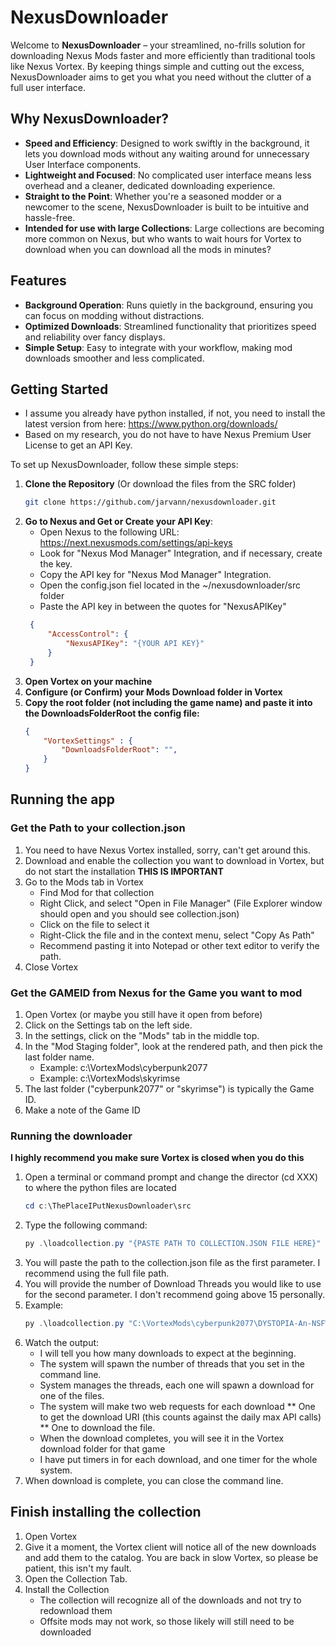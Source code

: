 # NexusDownloader

Welcome to **NexusDownloader** – your streamlined, no-frills solution for downloading Nexus Mods faster and more efficiently than traditional tools like Nexus Vortex. By keeping things simple and cutting out the excess, NexusDownloader aims to get you what you need without the clutter of a full user interface.

## Why NexusDownloader?

- **Speed and Efficiency**: Designed to work swiftly in the background, it lets you download mods without any waiting around for unnecessary User Interface components.
- **Lightweight and Focused**: No complicated user interface means less overhead and a cleaner, dedicated downloading experience.
- **Straight to the Point**: Whether you're a seasoned modder or a newcomer to the scene, NexusDownloader is built to be intuitive and hassle-free.
- **Intended for use with large Collections**: Large collections are becoming more common on Nexus, but who wants to wait hours for Vortex to download when you can download all the mods in minutes?

## Features

- **Background Operation**: Runs quietly in the background, ensuring you can focus on modding without distractions.
- **Optimized Downloads**: Streamlined functionality that prioritizes speed and reliability over fancy displays.
- **Simple Setup**: Easy to integrate with your workflow, making mod downloads smoother and less complicated.

## Getting Started
* I assume you already have python installed, if not, you need to install the latest version from here: https://www.python.org/downloads/
* Based on my research, you do not have to have Nexus Premium User License to get an API Key.

To set up NexusDownloader, follow these simple steps:

1. **Clone the Repository** (Or download the files from the SRC folder)  
   ```bash
   git clone https://github.com/jarvann/nexusdownloader.git


2. **Go to Nexus and Get or Create your API Key**:
   * Open Nexus to the following URL: https://next.nexusmods.com/settings/api-keys
   * Look for "Nexus Mod Manager" Integration, and if necessary, create the key.
   * Copy the API key for "Nexus Mod Manager" Integration.
   * Open the config.json fiel located in the ~/nexusdownloader/src folder
   * Paste the API key in between the quotes for "NexusAPIKey"
   ```json
    {
        "AccessControl": {
            "NexusAPIKey": "{YOUR API KEY}"
        }
    }
3. **Open Vortex on your machine**
4. **Configure (or Confirm) your Mods Download folder in Vortex**
5. **Copy the root folder (not including the game name) and paste it into the DownloadsFolderRoot the config file:**
    ```json
    {
        "VortexSettings" : {
            "DownloadsFolderRoot": "",
        }
    }

## Running the app

### Get the Path to your collection.json
1. You need to have Nexus Vortex installed, sorry, can't get around this.
2. Download and enable the collection you want to download in Vortex, but do not start the installation **THIS IS IMPORTANT**
3. Go to the Mods tab in Vortex
   * Find Mod for that collection
   * Right Click, and select "Open in File Manager" (File Explorer window should open and you should see collection.json)
   * Click on the file to select it
   * Right-Click the file and in the context menu, select "Copy As Path"
   * Recommend pasting it into Notepad or other text editor to verify the path.
4. Close Vortex

### Get the GAMEID from Nexus for the Game you want to mod
1. Open Vortex (or maybe you still have it open from before)
2. Click on the Settings tab on the left side.
3. In the settings, click on the "Mods" tab in the middle top.
4. In the "Mod Staging folder", look at the rendered path, and then pick the last folder name. 
   * Example: c:\VortexMods\cyberpunk2077
   * Example: c:\VortexMods\skyrimse
5. The last folder ("cyberpunk2077" or "skyrimse") is typically the Game ID. 
6. Make a note of the Game ID

### Running the downloader
**I highly recommend you make sure Vortex is closed when you do this**
1. Open a terminal or command prompt and change the director (cd XXX) to where the python files are located
   ```powershell
   cd c:\ThePlaceIPutNexusDownloader\src
2. Type the following command:
   ```powershell
   py .\loadcollection.py "{PASTE PATH TO COLLECTION.JSON FILE HERE}"  [NumberOfThreads]
3. You will paste the path to the collection.json file as the first parameter. I recommend using the full file path.
4. You will provide the number of Download Threads you would like to use for the second parameter. I don't recommend going above 15 personally.
5. Example:
   ```powershell
   py .\loadcollection.py "C:\VortexMods\cyberpunk2077\DYSTOPIA-An-NSFW-AIO-pack-by-dae-492875-7-1749633328\collection.json"  10

6. Watch the output:
   * I will tell you how many downloads to expect at the beginning.
   * The system will spawn the number of threads that you set in the command line.
   * System manages the threads, each one will spawn a download for one of the files.
   * The system will make two web requests for each download
     ** One to get the download URI (this counts against the daily max API calls)
     ** One to download the file.
   * When the download completes, you will see it in the Vortex download folder for that game
   * I have put timers in for each download, and one timer for the whole system.
7. When download is complete, you can close the command line.

## Finish installing the collection
1. Open Vortex
2. Give it a moment, the Vortex client will notice all of the new downloads and add them to the catalog. You are back in slow Vortex, so please be patient, this isn't my fault.
3. Open the Collection Tab.
4. Install the Collection
   * The collection will recognize all of the downloads and not try to redownload them
   * Offsite mods may not work, so those likely will still need to be downloaded
